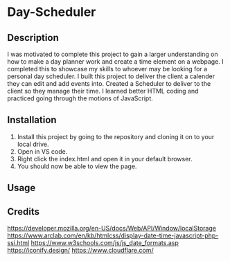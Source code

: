 # Day-Scheduler

## Description

I was motivated to complete this project to gain a larger understanding on how to make a day planner work and create a time element on a webpage. I completed this to showcase my skills to whoever may be looking for a personal day scheduler.
I built this project to deliver the client a calender they can edit and add events into.
Created a Scheduler to deliver to the client so they manage their time.
I learned better HTML coding and practiced going through the motions of JavaScript.

## Installation

1. Install this project by going to the repository and cloning it on to your local drive.
2. Open in VS code.
3. Right click the index.html and open it in your default browser.
4. You should now be able to view the page.

## Usage

## Credits
https://developer.mozilla.org/en-US/docs/Web/API/Window/localStorage
https://www.arclab.com/en/kb/htmlcss/display-date-time-javascript-php-ssi.html
https://www.w3schools.com/js/js_date_formats.asp
https://iconify.design/
https://www.cloudflare.com/
